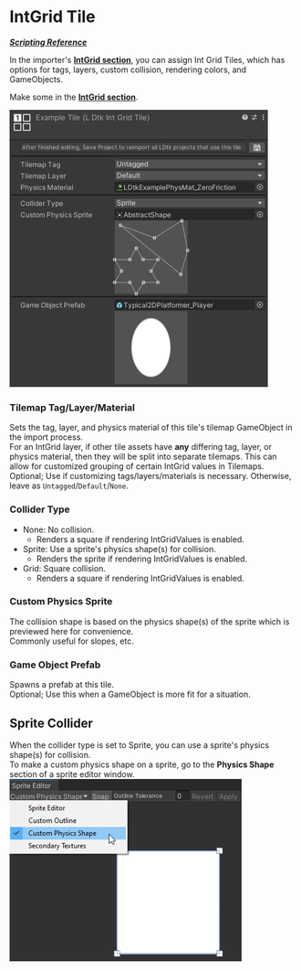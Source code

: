 # IntGrid Tile
[_**Scripting Reference**_](../../api/LDtkUnity.LDtkIntGridTile.yml)  

In the importer's [**IntGrid section**](../Importer/topic_Section_IntGrids.md), you can assign Int Grid Tiles, which has options for tags, layers, custom collision, rendering colors, and GameObjects.

Make some in the [**IntGrid section**](../Importer/topic_Section_IntGrids.md).

![Level Inspector](../../images/img_Unity_IntGridTile.png)

### Tilemap Tag/Layer/Material
Sets the tag, layer, and physics material of this tile's tilemap GameObject in the import process.  
For an IntGrid layer, if other tile assets have **any** differing tag, layer, or physics material, then they will be split into separate tilemaps.
This can allow for customized grouping of certain IntGrid values in Tilemaps.  
Optional; Use if customizing tags/layers/materials is necessary. Otherwise, leave as `Untagged`/`Default`/`None`.

### Collider Type
- None: No collision. 
  - Renders a square if rendering IntGridValues is enabled.
- Sprite: Use a sprite's physics shape(s) for collision.   
  - Renders the sprite if rendering IntGridValues is enabled.
- Grid: Square collision. 
  - Renders a square if rendering IntGridValues is enabled.

### Custom Physics Sprite
The collision shape is based on the physics shape(s) of the sprite which is previewed here for convenience.  
Commonly useful for slopes, etc.

### Game Object Prefab 
Spawns a prefab at this tile.  
Optional; Use this when a GameObject is more fit for a situation.


## Sprite Collider
When the collider type is set to Sprite, you can use a sprite's physics shape(s) for collision.  
To make a custom physics shape on a sprite, go to the **Physics Shape** section of a sprite editor window.  
![PhysicsShape](../../images/img_Unity_SpritePhysicsShape.png)